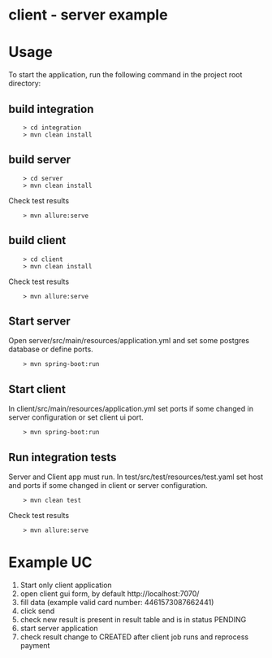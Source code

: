 # client - server example

# Usage
To start the application, run the following command in the project root directory:
## build integration
 
        > cd integration
        > mvn clean install
        
## build server
 
        > cd server
        > mvn clean install
        
Check test results

        > mvn allure:serve 
        
## build client
 
        > cd client
        > mvn clean install
        
Check test results

        > mvn allure:serve 
        
## Start server
Open server/src/main/resources/application.yml and set some postgres database or define ports.

        > mvn spring-boot:run
        
## Start client
In client/src/main/resources/application.yml set ports if some changed in server configuration or set client ui port.

        > mvn spring-boot:run
        
## Run integration tests
Server and Client app must run.
In test/src/test/resources/test.yaml set host and ports if some changed in client or server configuration.
 
        > mvn clean test

Check test results

        > mvn allure:serve 
        
# Example UC
1. Start only client application
2. open client gui form, by default http://localhost:7070/
3. fill data (example valid card number: 4461573087662441)
4. click send
5. check new result is present in result table and is in status PENDING
6. start server application
7. check result change to CREATED after client job runs and reprocess payment
 

